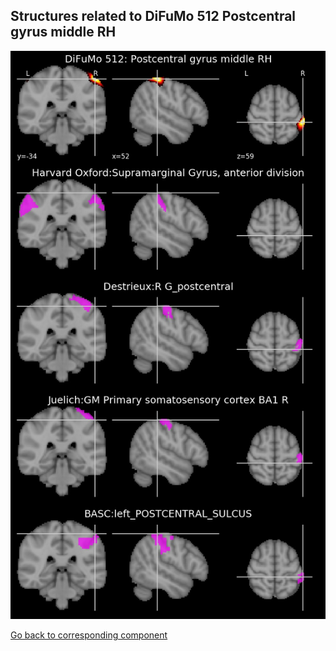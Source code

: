 


## Structures related to DiFuMo 512 Postcentral gyrus middle RH

![485](485.jpg "Structures related to DiFuMo 512 Postcentral gyrus middle RH")

[Go back to corresponding component](https://parietal-inria.github.io/DiFuMo/512/html/485.html)